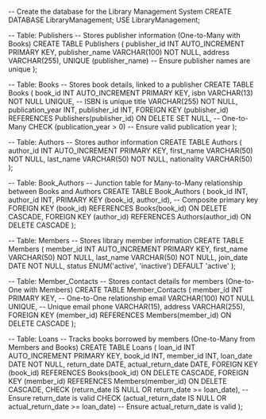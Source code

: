 -- Create the database for the Library Management System
CREATE DATABASE LibraryManagement;
USE LibraryManagement;

-- Table: Publishers
-- Stores publisher information (One-to-Many with Books)
CREATE TABLE Publishers (
    publisher_id INT AUTO_INCREMENT PRIMARY KEY,
    publisher_name VARCHAR(100) NOT NULL,
    address VARCHAR(255),
    UNIQUE (publisher_name) -- Ensure publisher names are unique
);

-- Table: Books
-- Stores book details, linked to a publisher
CREATE TABLE Books (
    book_id INT AUTO_INCREMENT PRIMARY KEY,
    isbn VARCHAR(13) NOT NULL UNIQUE, -- ISBN is unique
    title VARCHAR(255) NOT NULL,
    publication_year INT,
    publisher_id INT,
    FOREIGN KEY (publisher_id) REFERENCES Publishers(publisher_id) ON DELETE SET NULL, -- One-to-Many
    CHECK (publication_year > 0) -- Ensure valid publication year
);

-- Table: Authors
-- Stores author information
CREATE TABLE Authors (
    author_id INT AUTO_INCREMENT PRIMARY KEY,
    first_name VARCHAR(50) NOT NULL,
    last_name VARCHAR(50) NOT NULL,
    nationality VARCHAR(50)
);

-- Table: Book_Authors
-- Junction table for Many-to-Many relationship between Books and Authors
CREATE TABLE Book_Authors (
    book_id INT,
    author_id INT,
    PRIMARY KEY (book_id, author_id), -- Composite primary key
    FOREIGN KEY (book_id) REFERENCES Books(book_id) ON DELETE CASCADE,
    FOREIGN KEY (author_id) REFERENCES Authors(author_id) ON DELETE CASCADE
);

-- Table: Members
-- Stores library member information
CREATE TABLE Members (
    member_id INT AUTO_INCREMENT PRIMARY KEY,
    first_name VARCHAR(50) NOT NULL,
    last_name VARCHAR(50) NOT NULL,
    join_date DATE NOT NULL,
    status ENUM('active', 'inactive') DEFAULT 'active'
);

-- Table: Member_Contacts
-- Stores contact details for members (One-to-One with Members)
CREATE TABLE Member_Contacts (
    member_id INT PRIMARY KEY, -- One-to-One relationship
    email VARCHAR(100) NOT NULL UNIQUE, -- Unique email
    phone VARCHAR(15),
    address VARCHAR(255),
    FOREIGN KEY (member_id) REFERENCES Members(member_id) ON DELETE CASCADE
);

-- Table: Loans
-- Tracks books borrowed by members (One-to-Many from Members and Books)
CREATE TABLE Loans (
    loan_id INT AUTO_INCREMENT PRIMARY KEY,
    book_id INT,
    member_id INT,
    loan_date DATE NOT NULL,
    return_date DATE,
    actual_return_date DATE,
    FOREIGN KEY (book_id) REFERENCES Books(book_id) ON DELETE CASCADE,
    FOREIGN KEY (member_id) REFERENCES Members(member_id) ON DELETE CASCADE,
    CHECK (return_date IS NULL OR return_date >= loan_date), -- Ensure return_date is valid
    CHECK (actual_return_date IS NULL OR actual_return_date >= loan_date) -- Ensure actual_return_date is valid
);
